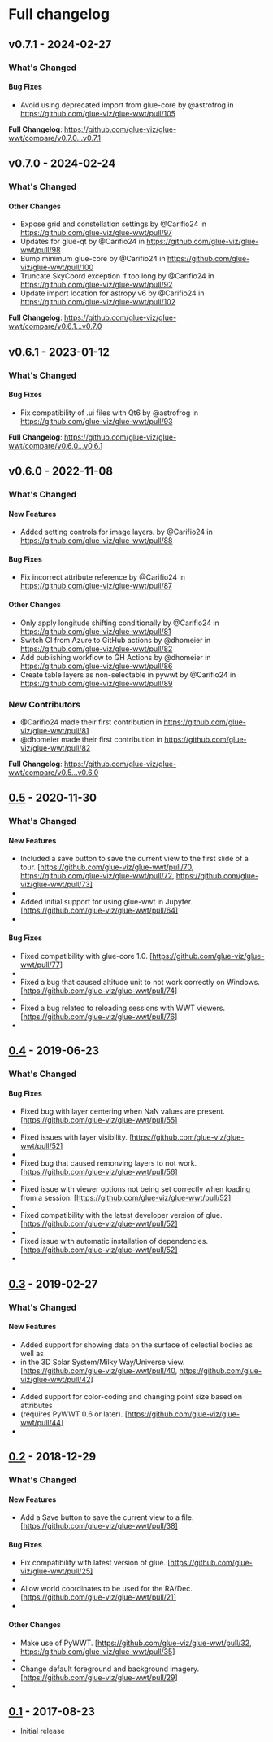 # Full changelog

## v0.7.1 - 2024-02-27

<!-- Release notes generated using configuration in .github/release.yml at main -->
### What's Changed

#### Bug Fixes

* Avoid using deprecated import from glue-core by @astrofrog in https://github.com/glue-viz/glue-wwt/pull/105

**Full Changelog**: https://github.com/glue-viz/glue-wwt/compare/v0.7.0...v0.7.1

## v0.7.0 - 2024-02-24

<!-- Release notes generated using configuration in .github/release.yml at main -->
### What's Changed

#### Other Changes

* Expose grid and constellation settings by @Carifio24 in https://github.com/glue-viz/glue-wwt/pull/97
* Updates for glue-qt by @Carifio24 in https://github.com/glue-viz/glue-wwt/pull/98
* Bump minimum glue-core by @Carifio24 in https://github.com/glue-viz/glue-wwt/pull/100
* Truncate SkyCoord exception if too long by @Carifio24 in https://github.com/glue-viz/glue-wwt/pull/92
* Update import location for astropy v6 by @Carifio24 in https://github.com/glue-viz/glue-wwt/pull/102

**Full Changelog**: https://github.com/glue-viz/glue-wwt/compare/v0.6.1...v0.7.0

## v0.6.1 - 2023-01-12

<!-- Release notes generated using configuration in .github/release.yml at main -->
### What's Changed

#### Bug Fixes

- Fix compatibility of .ui files with Qt6 by @astrofrog in https://github.com/glue-viz/glue-wwt/pull/93

**Full Changelog**: https://github.com/glue-viz/glue-wwt/compare/v0.6.0...v0.6.1

## v0.6.0 - 2022-11-08

<!-- Release notes generated using configuration in .github/release.yml at main -->
### What's Changed

#### New Features

- Added setting controls for image layers. by @Carifio24 in https://github.com/glue-viz/glue-wwt/pull/88

#### Bug Fixes

- Fix incorrect attribute reference by @Carifio24 in https://github.com/glue-viz/glue-wwt/pull/87

#### Other Changes

- Only apply longitude shifting conditionally by @Carifio24 in https://github.com/glue-viz/glue-wwt/pull/81
- Switch CI from Azure to GitHub actions by @dhomeier in https://github.com/glue-viz/glue-wwt/pull/82
- Add publishing workflow to GH Actions by @dhomeier in https://github.com/glue-viz/glue-wwt/pull/86
- Create table layers as non-selectable in pywwt by @Carifio24 in https://github.com/glue-viz/glue-wwt/pull/89

### New Contributors

- @Carifio24 made their first contribution in https://github.com/glue-viz/glue-wwt/pull/81
- @dhomeier made their first contribution in https://github.com/glue-viz/glue-wwt/pull/82

**Full Changelog**: https://github.com/glue-viz/glue-wwt/compare/v0.5...v0.6.0

## [0.5](https://github.com/glue-viz/glue-wwt/compare/v0.4...v0.5) - 2020-11-30

### What's Changed

#### New Features

- Included a save button to save the current view to the first slide of a tour. [https://github.com/glue-viz/glue-wwt/pull/70, https://github.com/glue-viz/glue-wwt/pull/72, https://github.com/glue-viz/glue-wwt/pull/73]
- 
- Added initial support for using glue-wwt in Jupyter. [https://github.com/glue-viz/glue-wwt/pull/64]
- 

#### Bug Fixes

- Fixed compatibility with glue-core 1.0. [https://github.com/glue-viz/glue-wwt/pull/77]
- 
- Fixed a bug that caused altitude unit to not work correctly on Windows. [https://github.com/glue-viz/glue-wwt/pull/74]
- 
- Fixed a bug related to reloading sessions with WWT viewers. [https://github.com/glue-viz/glue-wwt/pull/76]
- 

## [0.4](https://github.com/glue-viz/glue-wwt/compare/v0.3...v0.4) - 2019-06-23

### What's Changed

#### Bug Fixes

- Fixed bug with layer centering when NaN values are present. [https://github.com/glue-viz/glue-wwt/pull/55]
- 
- Fixed issues with layer visibility. [https://github.com/glue-viz/glue-wwt/pull/52]
- 
- Fixed bug that caused remonving layers to not work. [https://github.com/glue-viz/glue-wwt/pull/56]
- 
- Fixed issue with viewer options not being set correctly when loading from a session. [https://github.com/glue-viz/glue-wwt/pull/52]
- 
- Fixed compatibility with the latest developer version of glue. [https://github.com/glue-viz/glue-wwt/pull/52]
- 
- Fixed issue with automatic installation of dependencies. [https://github.com/glue-viz/glue-wwt/pull/52]
- 

## [0.3](https://github.com/glue-viz/glue-wwt/compare/v0.2...v0.3) - 2019-02-27

### What's Changed

#### New Features

- Added support for showing data on the surface of celestial bodies as well as
- in the 3D Solar System/Milky Way/Universe view. [https://github.com/glue-viz/glue-wwt/pull/40, https://github.com/glue-viz/glue-wwt/pull/42]
- 
- Added support for color-coding and changing point size based on attributes
- (requires PyWWT 0.6 or later). [https://github.com/glue-viz/glue-wwt/pull/44]
- 

## [0.2](https://github.com/glue-viz/glue-wwt/compare/v0.1...v0.2) - 2018-12-29

### What's Changed

#### New Features

- Add a Save button to save the current view to a file. [https://github.com/glue-viz/glue-wwt/pull/38]

#### Bug Fixes

- Fix compatibility with latest version of glue. [https://github.com/glue-viz/glue-wwt/pull/25]
- 
- Allow world coordinates to be used for the RA/Dec. [https://github.com/glue-viz/glue-wwt/pull/21]
- 

#### Other Changes

- Make use of PyWWT. [https://github.com/glue-viz/glue-wwt/pull/32, https://github.com/glue-viz/glue-wwt/pull/35]
- 
- Change default foreground and background imagery. [https://github.com/glue-viz/glue-wwt/pull/29]
- 

## [0.1](https://github.com/glue-viz/glue-wwt/releases/tag/v0.1) - 2017-08-23

- Initial release
